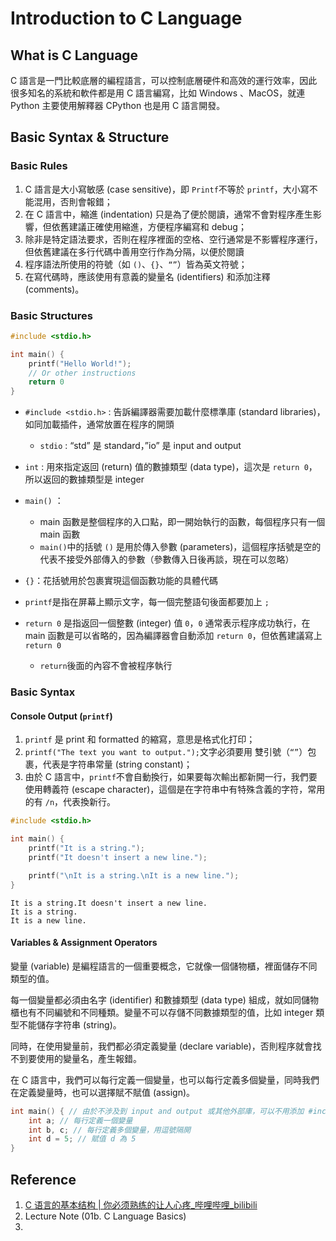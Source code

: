 # Introduction to C Language



## What is C Language

C 語言是一門比較底層的編程語言，可以控制底層硬件和高效的運行效率，因此很多知名的系統和軟件都是用 C 語言編寫，比如 Windows 、MacOS，就連 Python 主要使用解釋器 CPython 也是用 C 語言開發。

## Basic Syntax & Structure

### Basic Rules

1. C 語言是大小寫敏感 (case sensitive)，即 `Printf`不等於 `printf`，大小寫不能混用，否則會報錯；
2. 在 C 語言中，縮進 (indentation) 只是為了便於閱讀，通常不會對程序產生影響，但依舊建議正確使用縮進，方便程序編寫和 debug；
3. 除非是特定語法要求，否則在程序裡面的空格、空行通常是不影響程序運行，但依舊建議在多行代碼中善用空行作為分隔，以便於閱讀
4. 程序語法所使用的符號（如 `()`、`{}`、`“”`）皆為英文符號；
5. 在寫代碼時，應該使用有意義的變量名 (identifiers) 和添加注釋 (comments)。

### Basic Structures

```c
#include <stdio.h> 

int main() { 
    printf("Hello World!");
    // Or other instructions
    return 0
}
```

- `#include <stdio.h>` : 告訴編譯器需要加載什麼標準庫 (standard libraries)，如同加載插件，通常放置在程序的開頭
  - `stdio` : “std” 是 standard，”io” 是 input and output 

- `int` : 用來指定返回 (return) 值的數據類型 (data type)，這次是 `return 0`，所以返回的數據類型是 integer 
- `main()` ：
  - main 函數是整個程序的入口點，即一開始執行的函數，每個程序只有一個 main 函數
  - `main()`中的括號 `()` 是用於傳入參數 (parameters)，這個程序括號是空的代表不接受外部傳入的參數（參數傳入日後再談，現在可以忽略）
- `{}`：花括號用於包裹實現這個函數功能的具體代碼
- `printf`是指在屏幕上顯示文字，每一個完整語句後面都要加上 `;`
- `return 0` 是指返回一個整數 (integer) 值 `0`，`0` 通常表示程序成功執行，在 main 函數是可以省略的，因為編譯器會自動添加 `return 0`，但依舊建議寫上 `return 0`
  - `return`後面的內容不會被程序執行


### Basic Syntax

#### Console Output (`printf`)

1. `printf` 是 print 和 formatted 的縮寫，意思是格式化打印；
2. `printf("The text you want to output.");`文字必須要用 雙引號（`“”`）包裹，代表是字符串常量 (string constant)；
3. 由於 C 語言中，`printf`不會自動換行，如果要每次輸出都新開一行，我們要使用轉義符 (escape character)，這個是在字符串中有特殊含義的字符，常用的有 `/n`，代表換新行。

```c
#include <stdio.h>

int main() {
    printf("It is a string.");
    printf("It doesn't insert a new line.");

    printf("\nIt is a string.\nIt is a new line.");
}
```

```
It is a string.It doesn't insert a new line.
It is a string.
It is a new line.
```

#### Variables & Assignment Operators

變量 (variable) 是編程語言的一個重要概念，它就像一個儲物櫃，裡面儲存不同類型的值。

每一個變量都必須由名字 (identifier) 和數據類型 (data type) 組成，就如同儲物櫃也有不同編號和不同種類。變量不可以存儲不同數據類型的值，比如 integer 類型不能儲存字符串 (string)。

同時，在使用變量前，我們都必須定義變量 (declare variable)，否則程序就會找不到要使用的變量名，產生報錯。

在 C 語言中，我們可以每行定義一個變量，也可以每行定義多個變量，同時我們在定義變量時，也可以選擇賦不賦值 (assign)。

```c
int main() { // 由於不涉及到 input and output 或其他外部庫，可以不用添加 #include <stdio.h>
    int a; // 每行定義一個變量
    int b, c; // 每行定義多個變量，用逗號隔開
    int d = 5; // 賦值 d 為 5
}
```





## Reference

1. [C 语言的基本结构 | 你必须熟练的让人心疼_哔哩哔哩_bilibili](https://www.bilibili.com/video/BV1L4z3YaENw?p=5)
2. Lecture Note (01b. C Language Basics)
3. 

